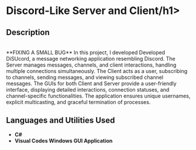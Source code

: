 <h1>Discord-Like Server and Client/h1>

<h2>Description</h2>
<br>**FIXING A SMALL BUG** In this project, I developed Developed DiSUcord, a message networking application resembling Discord. The Server manages messages, channels, and client interactions, handling multiple connections simultaneously. The Client acts as a user, subscribing to channels, sending messages, and viewing subscribed channel messages. The GUIs for both Client and Server provide a user-friendly interface, displaying detailed interactions, connection statuses, and channel-specific functionalities. The application ensures unique usernames, explicit multicasting, and graceful termination of processes. 
<br />


<h2>Languages and Utilities Used</h2>

- <b>C#</b> 
- <b>Visual Codes Windows GUI Application</b>
